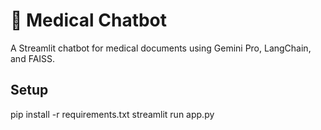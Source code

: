 # 🧠 Medical Chatbot

A Streamlit chatbot for medical documents using Gemini Pro, LangChain, and FAISS.

## Setup
pip install -r requirements.txt
streamlit run app.py
